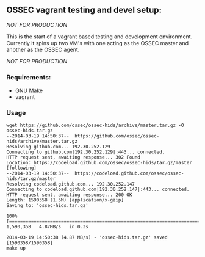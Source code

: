 ## OSSEC vagrant testing and devel setup:

*NOT FOR PRODUCTION*  

This is the start of a vagrant based testing and development environment.  Currently 
it spins up two VM's with one acting as the OSSEC master and another as the OSSEC 
agent.  

*NOT FOR PRODUCTION* 

### Requirements:

* GNU Make
* vagrant 

### Usage 

```
wget https://github.com/ossec/ossec-hids/archive/master.tar.gz -O ossec-hids.tar.gz
--2014-03-19 14:50:37--  https://github.com/ossec/ossec-hids/archive/master.tar.gz
Resolving github.com... 192.30.252.129
Connecting to github.com|192.30.252.129|:443... connected.
HTTP request sent, awaiting response... 302 Found
Location: https://codeload.github.com/ossec/ossec-hids/tar.gz/master [following]
--2014-03-19 14:50:37--  https://codeload.github.com/ossec/ossec-hids/tar.gz/master
Resolving codeload.github.com... 192.30.252.147
Connecting to codeload.github.com|192.30.252.147|:443... connected.
HTTP request sent, awaiting response... 200 OK
Length: 1590358 (1.5M) [application/x-gzip]
Saving to: 'ossec-hids.tar.gz'

100%[=================================================================================================================================>] 1,590,358   4.87MB/s   in 0.3s

2014-03-19 14:50:38 (4.87 MB/s) - 'ossec-hids.tar.gz' saved [1590358/1590358]
make up 
```


